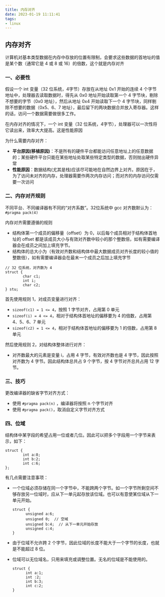 ```yaml
---
title: 内存对齐
date: 2023-01-19 11:11:41
tags:
- linux
---
```


## 内存对齐

计算机对基本类型数据在内存中存放的位置有限制，会要求这些数据的首地址的值是某个数（通常它是 4 或 8 或 16）的倍数，这个就是内存对齐

### 一、必要性

假设一个 int 变量（32 位系统，4字节）存放在从地址 0x1 开始的连续 4 个字节地址中，处理器去读取数据时，得先从 0x0 地址开始读取第一个 4 字节块，剔除不想要的字节（0x0 地址），然后从地址 0x4 开始读取下一个 4 字节块，同样剔除不想要的数据（0x5、6、7 地址），最后留下的两块数据合并放入寄存器。这样的话，访问一个数据需要做很多工作。

在内存对齐的情况下，一个 int 变量（32 位系统，4字节），处理器可以一次性将它读出来，效率大大提高。这是性能原因

为什么需要内存对齐：

- **平台原因(移植原因)**：不是所有的硬件平台都能访问任意地址上的任意数据的；某些硬件平台只能在某些地址处取某些特定类型的数据，否则抛出硬件异常
- **性能原因**：数据结构(尤其是栈)应该尽可能地在自然边界上对齐。原因在于，为了访问未对齐的内存，处理器需要作两次内存访问；而对齐的内存访问仅需要一次访问

### 二、内存对齐规则

不同平台、不同编译器有不同的“对齐系数”。32位系统中 gcc 对齐数默认为：`#pragma pack(4)`

内存对齐需要遵循的规则

- 结构体第一个成员的偏移量（offset）为 0，以后每个成员相对于结构体首地址的 offset 都是该成员大小与有效对齐数中较小的那个整数倍，如有需要编译器会在成员之间加上填充字节。
- 结构体的总大小为（有效对齐数和结构体中最大数据成员对齐长度的较小值的整数倍），如有需要编译器会在最末一个成员之后加上填充字节

```
// 32 位系统，对齐数为 4
struct {
		char c1;
		int i;
		char c2;
} stu;
```

首先使用规则 1，对成员变量进行对齐：

- `sizeof(c1) = 1 <= 4`，按照 1 字节对齐，占用第 0 单元
- `sizeof(i) = 4 <= 4`，相对于结构体首地址的偏移要为 4 的倍数，占用第 4、5、6、7 单元
- `sizeof(c2) = 1 <= 4`，相对于结构体首地址的偏移要为 1 的倍数，占用第 8 单元

然后使用规则 2，对结构体整体进行对齐：

- 对齐数最大的元素是变量 i，占用 4 字节，有效对齐数也是 4 字节，因此按照对齐数为 4 字节。因此结构体总共占 9 个字节，按 4 字节对齐总共占用 12 字节。

### 三、技巧

更改编译器的缺省字节对齐方式：

- 使用 `#pragma pack(n)` ，编译器将按照 n 个字节对齐
- 使用 `#pragma pack()`，取消自定义字节对齐方式

### 四、位域

结构体中某字段的希望占用一位或者几位。因此可以把多个字段用一个字节来表示，如下：

```
struct {
		int a:8;
		int b:2;
		int c:6;
};
```

有几点需要注意事项：

- 一个位域必须存储在同一个字节中，不能跨两个字节。如一个字节所剩空间不够存放另一位域时，应从下一单元起存放该位域。也可以有意使某位域从下一单元开始。

  ```
  struct {
  		unsigned a:6;
  		unsigned 0;  // 空域
  		unsigned b:4;  // 从下一单元开始存放
  		unsigned c:4;
  }
  ```

- 由于位域不允许跨 2 个字节，因此位域的长度不能大于一个字节的长度，也就是不能超过 8 位。

- 位域可以无位域名，只用来填充或调整位置。无名的位域是不能使用的。

  ```
  struct {
  		int a:1;
  		int :2;
  		int b:3;
  		int c:2;
  }
  ```

  





















